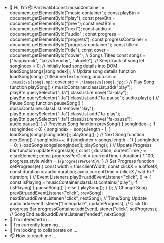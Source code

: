 - 👋 Hi, I’m @IParzival44const musicContainer = document.getElementById("music-container");
const playBtn = document.getElementById("play");
const prevBtn = document.getElementById("prev");
const nextBtn = document.getElementById("next");
const audio = document.getElementById("audio");
const progress = document.getElementById("progress");
const progressContainer = document.getElementById("progress-container");
const title = document.getElementById("title");
const cover = document.getElementById("cover");
// Songs Titles
const songs = ["happyrock", "jazzyfrenchy", "ukulele"];
// KeepTrack of song
let songIndex = 0;
// Initially load song details into DOM
loadSong(songs[songIndex]);
// Update song details
function loadSong(song) {
title.innerText = song;
audio.src = `./music/${song}.mp3`;
cover.src = `./images/${song}.jpg`;
}
// Play Song
function playSong() {
musicContainer.classList.add("play");
playBtn.querySelector("i.fa").classList.remove("fa-play");
playBtn.querySelector("i.fa").classList.add("fa-pause");
audio.play();
}
// Pause Song
function pauseSong() {
musicContainer.classList.remove("play");
playBtn.querySelector("i.fa").classList.add("fa-play");
playBtn.querySelector("i.fa").classList.remove("fa-pause");
audio.pause();
}
// Previous Song
function prevSong() {
songIndex--;
if (songIndex < 0) {
songIndex = songs.length - 1;
}
loadSong(songs[songIndex]);
playSong();
}
// Next Song
function nextSong() {
songIndex++;
if (songIndex > songs.length - 1) {
songIndex = 0;
}
loadSong(songs[songIndex]);
playSong();
}
// Update Progress bar
function updateProgress(e) {
const { duration, currentTime } = e.srcElement;
const progressPerCent = (currentTime / duration) * 100;
progress.style.width = `${progressPerCent}%`;
}
// Set Progress
function setProgress(e) {
const width = this.clientWidth;
const clickX = e.offsetX;
const duration = audio.duration;
audio.currentTime = (clickX / width) * duration;
}
// Event Listeners
playBtn.addEventListener("click", () => {
const isPlaying = musicContainer.classList.contains("play");
if (isPlaying) {
pauseSong();
} else {
playSong();
}
});
// Change Song
prevBtn.addEventListener("click", prevSong);
nextBtn.addEventListener("click", nextSong);
// Time/Song Update
audio.addEventListener("timeupdate", updateProgress);
// Click On progress Bar
progressContainer.addEventListener("click", setProgress);
// Song End
audio.addEventListener("ended", nextSong);
- 👀 I’m interested in ...
- 🌱 I’m currently learning ...
- 💞️ I’m looking to collaborate on ...
- 📫 How to reach me ...

<!---
IParzival44/IParzival44 is a ✨ special ✨ repository because its `README.md` (this file) appears on your GitHub profile.
You can click the Preview link to take a look at your changes.
--->
